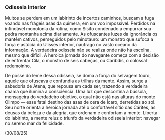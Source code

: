 ### Odisseia interior

Muitos se perdem em um labirinto de incertos caminhos, buscam a fuga voando nas frágeis asas da quimera, em um voo impossível. Perdidos na infindável monotonia da rotina, como Sísifo condenado a empurrar sua pedra montanha acima diariamente. As ofuscantes luzes da ignorância os mantêm cativos, perseguidos pelo minotauro: um monstro que sufoca a força e astúcia do Ulisses interior, náufrago no vasto oceano da informação. A verdadeira odisseia não se realiza onde não há escolha, mesmo que difícil. A heroica jornada do navegante começa com a decisão de enfrentar Cila, o monstro de seis cabeças, ou Caríbdis, o colossal redemoinho.

De posse do leme dessa odisseia, se doma a força do selvagem touro, aquele que ofuscava e confundia as trilhas da mente. Assim, surge a sabedoria de Atena, que repousa em cada ser, trazendo a verdadeira chama que ilumina a consciência. Uma luz que descortina a bússola, mensageira do verdadeiro objetivo, o qual não está nas alturas do monte Olimpo — esse fatal destino das asas de cera de Ícaro, derretidas ao sol. Seu norte orienta a heroica jornada até o confortável sítio das Cárites, as deusas da beleza e da alegria, que ordenam e confortam a mente. Liberta do labirinto, a mente reluz o triunfo da verdadeira odisseia interior: navegar no sereno mar da felicidade.

(30/08/25)